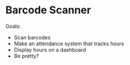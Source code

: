 # Barcode Scanner 
Goals:
- Scan barcodes
- Make an attendance system that tracks hours
- Display hours on a dashboard
- Be pretty?